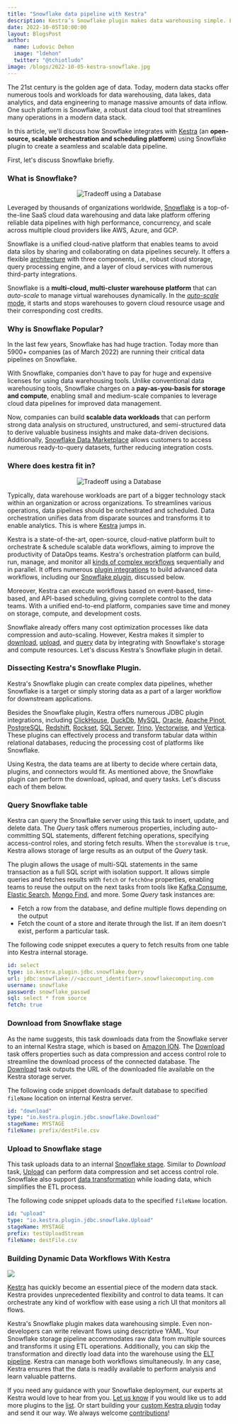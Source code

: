 ```yaml
---
title: "Snowflake data pipeline with Kestra"
description: Kestra’s Snowflake plugin makes data warehousing simple. Even non-developers can write relevant flows and data pipeline
date: 2022-10-05T10:00:00
layout: BlogsPost
author:
  name: Ludovic Dehon
  image: "ldehon"
  twitter: "@tchiotludo"
image: /blogs/2022-10-05-kestra-snowflake.jpg
---
```


The 21st century is the golden age of data. Today, modern data stacks offer numerous tools and workloads for data warehousing, data lakes, data analytics, and data engineering to manage massive amounts of data inflow. One such platform is Snowflake, a robust data cloud tool that streamlines many operations in a modern data stack.

In this article, we'll discuss how Snowflake integrates with [Kestra](https://github.com/kestra-io/kestra) (an **open-source, scalable orchestration and scheduling platform**) using Snowflake plugin to create a seamless and scalable data pipeline.

First, let's discuss Snowflake briefly.

### What is Snowflake?

<p style="text-align:center">
<img src="https://cdn-images-1.medium.com/max/800/0*KLr8jj4UG7HYd1DQ" class="rounded img-thumbnail mt-4 mb-4" alt="Tradeoff using a Database">
</p>


Leveraged by thousands of organizations worldwide, [Snowflake](https://www.snowflake.com/) is a top-of-the-line SaaS cloud data warehousing and data lake platform offering reliable data pipelines with high performance, concurrency, and scale across multiple cloud providers like AWS, Azure, and GCP.

Snowflake is a unified cloud-native platform that enables teams to avoid data silos by sharing and collaborating on data pipelines securely. It offers a flexible [architecture](https://docs.snowflake.com/en/user-guide/intro-key-concepts.html) with three components, i.e., robust cloud storage, query processing engine, and a layer of cloud services with numerous third-party integrations.

Snowflake is a **multi-cloud, multi-cluster warehouse platform** that can *auto-scale* to manage virtual warehouses dynamically. In the [*auto-scale* mode](https://docs.snowflake.com/en/user-guide/warehouses-multicluster.html#maximized-vs-auto-scale), it starts and stops warehouses to govern cloud resource usage and their corresponding cost credits.

### Why is Snowflake Popular?

In the last few years, Snowflake has had huge traction. Today more than 5900+ companies (as of March 2022) are running their critical data pipelines on Snowflake.

With Snowflake, companies don't have to pay for huge and expensive licenses for using data warehousing tools. Unlike conventional data warehousing tools, Snowflake charges on a **pay-as-you-basis for storage and compute**, enabling small and medium-scale companies to leverage cloud data pipelines for improved data management.

Now, companies can build **scalable data workloads** that can perform strong data analysis on structured, unstructured, and semi-structured data to derive valuable business insights and make data-driven decisions. Additionally, [Snowflake Data Marketplace](https://www.snowflake.com/data-marketplace/) allows customers to access numerous ready-to-query datasets, further reducing integration costs.

### Where does kestra fit in?

<p style="text-align:center">
<img src="2022-10-05-kestra-snowflake/mario.jpg" class="rounded img-thumbnail mt-4 mb-4" alt="Tradeoff using a Database">
</p>


Typically, data warehouse workloads are part of a bigger technology stack within an organization or across organizations. To streamlines various operations, data pipelines should be orchestrated and scheduled. Data orchestration unifies data from disparate sources and transforms it to enable analytics. This is where [Kestra](/) jumps in.

Kestra is a state-of-the-art, open-source, cloud-native platform built to orchestrate & schedule scalable data workflows, aiming to improve the productivity of DataOps teams. Kestra's orchestration platform can build, run, manage, and monitor all [kinds of complex workflows](/docs/developer-guide/flowable/) sequentially and in parallel. It offers numerous [plugin integrations](/plugins/) to build advanced data workflows, including our [Snowflake plugin](/plugins/plugin-jdbc-snowflake/), discussed below.

Moreover, Kestra can execute workflows based on event-based, time-based, and API-based scheduling, giving complete control to the data teams. With a unified end-to-end platform, companies save time and money on storage, compute, and development costs.

Snowflake already offers many cost optimization processes like data compression and auto-scaling. However, Kestra makes it simpler to [download](/plugins/plugin-jdbc-snowflake/tasks/io.kestra.plugin.jdbc.snowflake.Download.html), [upload](/plugins/plugin-jdbc-snowflake/tasks/io.kestra.plugin.jdbc.snowflake.Upload.html), and [query](/plugins/plugin-jdbc-snowflake/tasks/io.kestra.plugin.jdbc.snowflake.Query.html) data by integrating with Snowflake's storage and compute resources. Let's discuss Kestra's Snowflake plugin in detail.

### Dissecting Kestra's Snowflake Plugin.

Kestra's Snowflake plugin can create complex data pipelines, whether Snowflake is a target or simply storing data as a part of a larger workflow for downstream applications.

Besides the Snowflake plugin, Kestra offers numerous JDBC plugin integrations, including [ClickHouse](/plugins/plugin-jdbc-clickhouse/), [DuckDb](/plugins/plugin-jdbc-duckdb/), [MySQL](/plugins/plugin-jdbc-mysql/), [Oracle](/plugins/plugin-jdbc-oracle/), [Apache Pinot](/plugins/plugin-jdbc-pinot/), [PostgreSQL](/plugins/plugin-jdbc-postgres/), [Redshift](/plugins/plugin-jdbc-redshift/), [Rockset](/plugins/plugin-jdbc-rockset/), [SQL Server](/plugins/plugin-jdbc-sqlserver/), [Trino](/plugins/plugin-jdbc-trino/), [Vectorwise](/plugins/plugin-jdbc-vectorwise/), and [Vertica](/plugins/plugin-jdbc-vertica/). These plugins can effectively process and transform tabular data within relational databases, reducing the processing cost of platforms like Snowflake.

Using Kestra, the data teams are at liberty to decide where certain data, plugins, and connectors would fit. As mentioned above, the Snowflake plugin can perform the download, upload, and query tasks. Let's discuss each of them below.

### Query Snowflake table

Kestra can query the Snowflake server using this task to insert, update, and delete data. The *Query* task offers numerous properties, including auto-committing SQL statements, different fetching operations, specifying access-control roles, and storing fetch results. When the `store`value is `true`, Kestra allows storage of large results as an output of the *Query* task.

The plugin allows the usage of multi-SQL statements in the same transaction as a full SQL script with isolation support. It allows simple queries and fetches results with `fetch` or `fetchOne` properties, enabling teams to reuse the output on the next tasks from tools like [Kafka Consume](/plugins/plugin-kafka/tasks/io.kestra.plugin.kafka.Consume.html), [Elastic Search](/plugins/plugin-elasticsearch/tasks/io.kestra.plugin.elasticsearch.Search.html), [Mongo Find](/plugins/plugin-mongodb/tasks/io.kestra.plugin.mongodb.Find.html), and more. Some *Query* task instances are:

-   Fetch a row from the database, and define multiple flows depending on the output
-   Fetch the count of a store and iterate through the list. If an item doesn't exist, perform a particular task.

The following code snippet executes a query to fetch results from one table into Kestra internal storage.

```yaml
id: select
type: io.kestra.plugin.jdbc.snowflake.Query
url: jdbc:snowflake://<account_identifier>.snowflakecomputing.com
username: snowflake
password: snowflake_passwd
sql: select * from source
fetch: true
```

### Download from Snowflake stage

As the name suggests, this task downloads data from the Snowflake server to an internal Kestra stage, which is based on [Amazon ION](https://amzn.github.io/ion-docs/). The [Download](/plugins/plugin-jdbc-snowflake/tasks/io.kestra.plugin.jdbc.snowflake.Download.html) task offers properties such as data compression and access control role to streamline the download process of the connected database. The [Download](/plugins/plugin-jdbc-snowflake/tasks/io.kestra.plugin.jdbc.snowflake.Download.html) task outputs the URL of the downloaded file available on the Kestra storage server.

The following code snippet downloads default database to specified `fileName` location on internal Kestra server.

```yaml
id: "download"
type: "io.kestra.plugin.jdbc.snowflake.Download"
stageName: MYSTAGE
fileName: prefix/destFile.csv
```

### Upload to Snowflake stage

This task uploads data to an internal [Snowflake stage](https://docs.snowflake.com/en/user-guide/data-load-considerations-stage.html). Similar to *Download* task, [Upload](/plugins/plugin-jdbc-snowflake/tasks/io.kestra.plugin.jdbc.snowflake.Upload.html) can perform data compression and set access control role. Snowflake also support [data transformation](https://docs.snowflake.com/en/user-guide/data-load-transform.html) while loading data, which simplifies the ETL process.

The following code snippet uploads data to the specified `fileName` location.

```yaml
id: "upload"
type: "io.kestra.plugin.jdbc.snowflake.Upload"
stageName: MYSTAGE
prefix: testUploadStream
fileName: destFile.csv
```

### Building Dynamic Data Workflows With Kestra

![](/ui.gif)

[Kestra](/) has quickly become an essential piece of the modern data stack. Kestra provides unprecedented flexibility and control to data teams. It can orchestrate any kind of workflow with ease using a rich UI that monitors all flows.

Kestra's Snowflake plugin makes data warehousing simple. Even non-developers can write relevant flows using descriptive YAML. Your Snowflake storage pipeline accommodates raw data from multiple sources and transforms it using ETL operations. Additionally, you can skip the transformation and directly load data into the warehouse using the [ELT pipeline](/content/blogs/2022-04-27-etl-vs-elt.html). Kestra can manage both workflows simultaneously. In any case, Kestra ensures that the data is readily available to perform analysis and learn valuable patterns.

If you need any guidance with your Snowflake deployment, our experts at Kestra would love to hear from you. [Let us know](https://api.kestra.io/v1/communities/slack/redirect) if you would like us to add more plugins to the [list](/plugins). Or start building your [custom Kestra plugin](/docs/plugin-developer-guide/) today and send it our way. We always welcome [contributions](https://github.com/kestra-io/kestra)!
